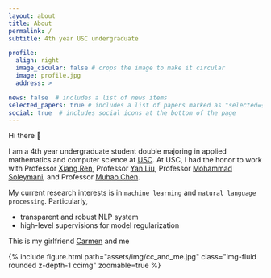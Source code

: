 ```yaml
---
layout: about
title: About
permalink: /
subtitle: 4th year USC undergraduate

profile:
  align: right
  image_cicular: false # crops the image to make it circular
  image: profile.jpg
  address: >

news: false  # includes a list of news items
selected_papers: true # includes a list of papers marked as "selected={true}"
social: true  # includes social icons at the bottom of the page
---
```


<style type="text/css">
  .ccimg {
    max-width: 350px; width: 100%;
    display: block;
    margin-left: auto;
    margin-right: auto;
  }
</style>

Hi there 👋

I am a 4th year undergraduate student double majoring in applied mathematics and computer science at [USC](https://www.usc.edu/).
At USC, I had the honor to work with Professor [Xiang Ren](https://shanzhenren.github.io/), Professor [Yan Liu](https://viterbi-web.usc.edu/~liu32/), Professor [Mohammad Soleymani](https://people.ict.usc.edu/~soleymani/), and Professor [Muhao Chen](https://muhaochen.github.io/).

My current research interests is in `machine learning` and `natural language processing`. Particularly,
- transparent and robust NLP system
- high-level supervisions for model regularization

This is my girlfriend [Carmen](https://www.linkedin.com/in/carmen-liang/) and me

{% include figure.html path="assets/img/cc_and_me.jpg" class="img-fluid rounded z-depth-1 ccimg" zoomable=true %}